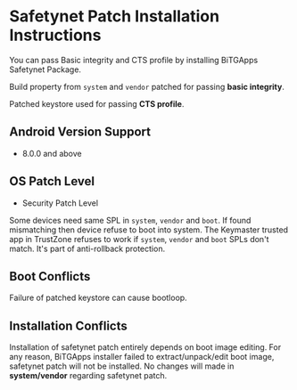 # Safetynet Patch Installation Instructions

You can pass Basic integrity and CTS profile by installing BiTGApps Safetynet Package.

Build property from `system` and `vendor` patched for passing **basic integrity**.

Patched keystore used for passing **CTS profile**.

## Android Version Support

* 8.0.0 and above

## OS Patch Level

* Security Patch Level

Some devices need same SPL in `system`, `vendor` and `boot`. If found mismatching then device refuse to boot into system. The Keymaster trusted app in TrustZone refuses to work if `system`, `vendor` and `boot` SPLs don't match. It's part of anti-rollback protection.

## Boot Conflicts

Failure of patched keystore can cause bootloop.

## Installation Conflicts

Installation of safetynet patch entirely depends on boot image editing. For any reason, BiTGApps installer failed to extract/unpack/edit boot image, safetynet patch will not be installed. No changes will made in **system/vendor** regarding safetynet patch.
